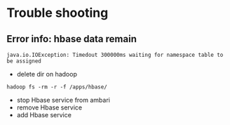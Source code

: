 # Trouble shooting
## Error info: hbase data remain
```
java.io.IOException: Timedout 300000ms waiting for namespace table to be assigned
```
- delete dir on hadoop

```
hadoop fs -rm -r -f /apps/hbase/
```
- stop Hbase service from ambari
- remove Hbase service
- add Hbase service
